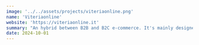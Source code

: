 ```yaml
---
image: '../../assets/projects/viteriaonline.png'
name: 'Viteriaonline'
website: 'https://viteriaonline.it'
summary: "An hybrid between B2B and B2C e-commerce. It's mainly designed for companies which are looking for large supplies."
date: 2024-10-01
---
```

